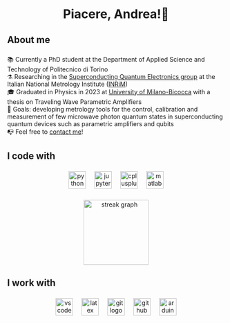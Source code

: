 <h1 align="center">Piacere, Andrea!👋</h1>

###

<h2 align="left">About me</h2>

###

<p align="left">📚 Currently a PhD student at the Department of Applied Science and Technology of Politecnico di Torino<br>⚗️ Researching in the <a href="https://github.com/SQE-INRiM">Superconducting Quantum Electronics group</a> at the Italian National Metrology Institute (<a href="https://www.inrim.it/it">INRiM</a>) <br>🎓 Graduated in Physics in 2023 at <a href="https://github.com/biqute">University of Milano-Bicocca</a> with a thesis on Traveling Wave Parametric Amplifiers<br>🎯 Goals: developing metrology tools for the control, calibration and measurement of few microwave photon quantum states in superconducting quantum devices such as parametric amplifiers and qubits<br>📭 Feel free to <a href="mailto:andrea.celotto@polito.it">contact me</a>!</p>

###

<h2 align="left">I code with</h2>

###

<div align="center">
  <img src="https://cdn.jsdelivr.net/gh/devicons/devicon/icons/python/python-original.svg" height="40" alt="python logo"  />
  <img width="12" />
  <img src="https://cdn.jsdelivr.net/gh/devicons/devicon/icons/jupyter/jupyter-original.svg" height="40" alt="jupyter logo"  />
  <img width="12" />
  <img src="https://cdn.jsdelivr.net/gh/devicons/devicon/icons/cplusplus/cplusplus-original.svg" height="40" alt="cplusplus logo"  />
  <img width="12" />
  <img src="https://cdn.jsdelivr.net/gh/devicons/devicon/icons/matlab/matlab-original.svg" height="40" alt="matlab logo"  />
</div>

###

<div align="center">
  <img src="https://streak-stats.demolab.com?user=andc8&locale=en&mode=daily&theme=dracula&hide_border=false&border_radius=5&order=3" height="150" alt="streak graph"  />
</div>

###

<h2 align="left">I work with</h2>

###

<div align="center">
  <img src="https://skillicons.dev/icons?i=vscode" height="40" alt="vscode logo"  />
  <img width="12" />
  <img src="https://skillicons.dev/icons?i=latex" height="40" alt="latex logo"  />
  <img width="12" />
  <img src="https://skillicons.dev/icons?i=git" height="40" alt="git logo"  />
  <img width="12" />
  <img src="https://skillicons.dev/icons?i=github" height="40" alt="github logo"  />
  <img width="12" />
  <img src="https://skillicons.dev/icons?i=arduino" height="40" alt="arduino logo"  />
</div>

